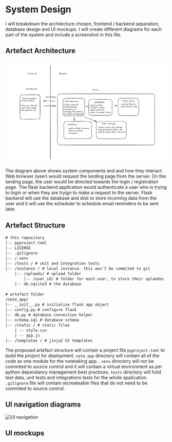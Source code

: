 # System Design

I will breakdown the architecture chosen, frontend / backend separation, database design and UI mockups. I will create different diagrams for each part of the system and include a screenshot in this file. 

## Artefact Architecture

![artefact architecture](/system_design/artefact%20architecture.png)

The diagram above shows system components and and how they interact. Web browser (user) would request the landing page from the server. On the landing page, the user would be directed towards the login / registration page. The flask backend application would authenticate a user who is trying to login or when they are tryign to make a request to the server. Flask backend will use the database and disk to store incoming data from the user and it will use the scheduler to schedule email reminders to be sent later. 



## Artefact Structure

```
# this repository
|-- pyproject.toml
|-- LICENSE
|-- .gitignore
|-- /.venv
|-- /tests / # unit and integration tests
|-- /instance / # local instance. this won't be commited to git
    |-- /uploads/ # upload folder
        |-- /user_id/ # folder for each user, to store their uplaodes
    |-- db.sqlite3 # the database

# artefact folder
/note_app/
|-- __init__.py # initialise flask app object
|-- config.py # configure flask
|-- db.py # database connection helper
|-- schema.sql # database schema
|-- /static / # static files
    | -- style.css
    | -- app.js
|-- /templates / # jinja2 UI templates

```

The proposed artefact structure will contain a project file `pyproject.toml` to build the project for deployment. `note_app` directory will contain all of the code as one module for the notetaking app. `.venv` directory will not be commited to source control and it will contain a virtual environment as per python dependancy management best practices. `tests` directory will hold test data, unit tests and integrations tests for the whole application. `.gitignore` file will contain recreateable files that do not need to be commited to source control.

## UI navigation diagrams
![UI navigation](/system_design/UI_nagivation.png)

## UI mockups

